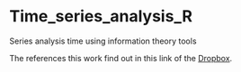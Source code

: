 # Time_series_analysis_R
Series analysis time using information theory tools

The references this work find out in this link of the [Dropbox](https://www.dropbox.com/sh/wblnu78nmedvggf/AABOaSNw3Jv9aqJrV_1tYMsoa?dl=0).
